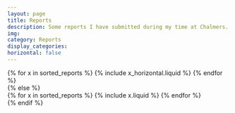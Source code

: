 ```yaml
---
layout: page
title: Reports
description: Some reports I have submitted during my time at Chalmers.
img:
category: Reports
display_categories:
horizontal: false
---
```

<!-- markdownlint-disable MD033 -->

<div class="reports>
<!-- Display projects without categories -->

{% assign sorted_reports= site.reports %}

  <!-- Generate cards for each project -->

{% if page.horizontal %}

  <div class="container">
    <div class="row row-cols-1 row-cols-md-2">
    {% for x in sorted_reports %}
      {% include x_horizontal.liquid %}
    {% endfor %}
    </div>
  </div>
{% else %}
  <div class="row row-cols-1 row-cols-md-3">
    {% for x in sorted_reports %}
      {% include x.liquid %}
    {% endfor %}
  </div>
{% endif %}
</div>
